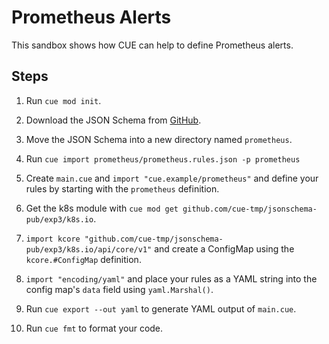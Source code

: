 # Prometheus Alerts

This sandbox shows how CUE can help to define Prometheus alerts.

## Steps
1. Run `cue mod init`.
1. Download the JSON Schema from [GitHub](https://raw.githubusercontent.com/SchemaStore/schemastore/refs/heads/master/src/schemas/json/prometheus.rules.json).
1. Move the JSON Schema into a new directory named `prometheus`.
1. Run `cue import prometheus/prometheus.rules.json -p prometheus`
1. Create `main.cue` and `import "cue.example/prometheus"` and define your rules by starting with the `prometheus` definition.

1. Get the k8s module with `cue mod get github.com/cue-tmp/jsonschema-pub/exp3/k8s.io`.
1. `import kcore "github.com/cue-tmp/jsonschema-pub/exp3/k8s.io/api/core/v1"` and create a ConfigMap using the `kcore.#ConfigMap` definition.
1. `import "encoding/yaml"` and place your rules as a YAML string into the config map's `data` field using `yaml.Marshal()`.
1. Run `cue export --out yaml` to generate YAML output of `main.cue`.
1. Run `cue fmt` to format your code.
